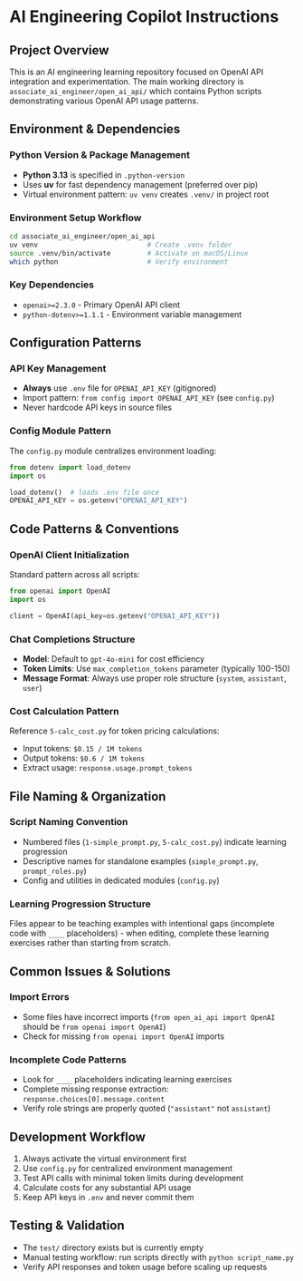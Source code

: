 # AI Engineering Copilot Instructions

## Project Overview
This is an AI engineering learning repository focused on OpenAI API integration and experimentation. The main working directory is `associate_ai_engineer/open_ai_api/` which contains Python scripts demonstrating various OpenAI API usage patterns.

## Environment & Dependencies

### Python Version & Package Management
- **Python 3.13** is specified in `.python-version` 
- Uses **uv** for fast dependency management (preferred over pip)
- Virtual environment pattern: `uv venv` creates `.venv/` in project root

### Environment Setup Workflow
```bash
cd associate_ai_engineer/open_ai_api
uv venv                           # Create .venv folder
source .venv/bin/activate         # Activate on macOS/Linux  
which python                      # Verify environment
```

### Key Dependencies
- `openai>=2.3.0` - Primary OpenAI API client
- `python-dotenv>=1.1.1` - Environment variable management

## Configuration Patterns

### API Key Management
- **Always** use `.env` file for `OPENAI_API_KEY` (gitignored)
- Import pattern: `from config import OPENAI_API_KEY` (see `config.py`)
- Never hardcode API keys in source files

### Config Module Pattern
The `config.py` module centralizes environment loading:
```python
from dotenv import load_dotenv
import os

load_dotenv()  # loads .env file once
OPENAI_API_KEY = os.getenv("OPENAI_API_KEY")
```

## Code Patterns & Conventions

### OpenAI Client Initialization
Standard pattern across all scripts:
```python
from openai import OpenAI
import os

client = OpenAI(api_key=os.getenv("OPENAI_API_KEY"))
```

### Chat Completions Structure
- **Model**: Default to `gpt-4o-mini` for cost efficiency
- **Token Limits**: Use `max_completion_tokens` parameter (typically 100-150)
- **Message Format**: Always use proper role structure (`system`, `assistant`, `user`)

### Cost Calculation Pattern
Reference `5-calc_cost.py` for token pricing calculations:
- Input tokens: `$0.15 / 1M tokens`
- Output tokens: `$0.6 / 1M tokens`
- Extract usage: `response.usage.prompt_tokens`

## File Naming & Organization

### Script Naming Convention
- Numbered files (`1-simple_prompt.py`, `5-calc_cost.py`) indicate learning progression
- Descriptive names for standalone examples (`simple_prompt.py`, `prompt_roles.py`)
- Config and utilities in dedicated modules (`config.py`)

### Learning Progression Structure
Files appear to be teaching examples with intentional gaps (incomplete code with `____` placeholders) - when editing, complete these learning exercises rather than starting from scratch.

## Common Issues & Solutions

### Import Errors
- Some files have incorrect imports (`from open_ai_api import OpenAI` should be `from openai import OpenAI`)
- Check for missing `from openai import OpenAI` imports

### Incomplete Code Patterns
- Look for `____` placeholders indicating learning exercises
- Complete missing response extraction: `response.choices[0].message.content`
- Verify role strings are properly quoted (`"assistant"` not `assistant`)

## Development Workflow
1. Always activate the virtual environment first
2. Use `config.py` for centralized environment management
3. Test API calls with minimal token limits during development
4. Calculate costs for any substantial API usage
5. Keep API keys in `.env` and never commit them

## Testing & Validation
- The `test/` directory exists but is currently empty
- Manual testing workflow: run scripts directly with `python script_name.py`
- Verify API responses and token usage before scaling up requests